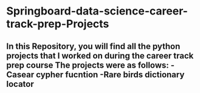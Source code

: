 # Springboard-data-science-career-track-prep-Projects
In this Repository, you will find all the python projects that I worked on during the career track prep course
The projects were as follows:
-Casear cypher fucntion
-Rare birds dictionary locator
-
